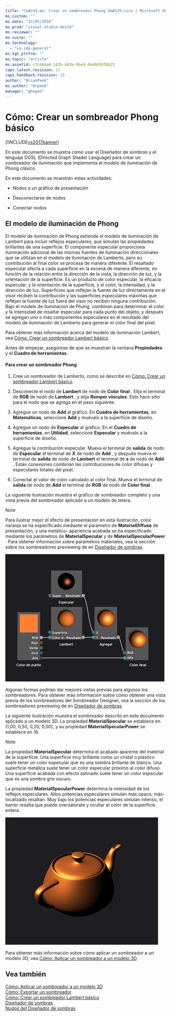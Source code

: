 ```yaml
---
title: "C&#243;mo: Crear un sombreador Phong b&#225;sico | Microsoft Docs"
ms.custom: ""
ms.date: "12/05/2016"
ms.prod: "visual-studio-dev14"
ms.reviewer: ""
ms.suite: ""
ms.technology: 
  - "vs-ide-general"
ms.tgt_pltfrm: ""
ms.topic: "article"
ms.assetid: c7c69da8-142b-4d3b-9be9-4be0d5970b25
caps.latest.revision: 13
caps.handback.revision: 13
author: "BrianPeek"
ms.author: "brpeek"
manager: "ghogen"
---
```

# C&#243;mo: Crear un sombreador Phong b&#225;sico
[!INCLUDE[vs2017banner](../code-quality/includes/vs2017banner.md)]

En este documento se muestra cómo usar el Diseñador de sombras y el lenguaje DGSL \(Directed Graph Shader Language\) para crear un sombreador de iluminación que implementa el modelo de iluminación de Phong clásico.  
  
 En este documento se muestran estas actividades:  
  
-   Nodos a un gráfico de presentación  
  
-   Desconectarse de nodos  
  
-   Conectar nodos  
  
## El modelo de iluminación de Phong  
 El modelo de iluminación de Phong extiende el modelo de iluminación de Lambert para incluir reflejos especulares, que simulan las propiedades brillantes de una superficie.  El componente especular proporciona iluminación adicional de las mismas fuentes de iluminación direccionales que se utilizan en el modelo de iluminación de Lamberto, pero su contribución al final color se procesa de manera diferente.  El resaltado especular afecta a cada superficie en la escena de manera diferente, en función de la relación entre la dirección de la vista, la dirección de luz, y la orientación de la superficie.  Es un producto de color especular, la eficacia especular, y la orientación de la superficie, y el color, la intensidad, y la dirección de luz.  Superficies que reflejan la fuente de luz directamente en el visor reciben la contribución y las superficies especulares máximas que reflejan la fuente de luz fuera del visor no reciben ninguna contribución.  Bajo el modelo de iluminación de Phong, combinan para determinar el color y la intensidad de resaltar especular para cada punto del objeto, y después se agregan uno o más componentes especulares en el resultado del modelo de iluminación de Lamberto para generar el color final del píxel.  
  
 Para obtener más información acerca del modelo de iluminación Lambert, vea [Cómo: Crear un sombreador Lambert básico](../designers/how-to-create-a-basic-lambert-shader.md).  
  
 Antes de empezar, asegúrese de que se muestran la ventana **Propiedades** y el **Cuadro de herramientas**.  
  
#### Para crear un sombreador Phong  
  
1.  Cree un sombreador de Lamberto, como se describe en [Cómo: Crear un sombreador Lambert básico](../designers/how-to-create-a-basic-lambert-shader.md).  
  
2.  Desconecte el nodo de **Lambert** de nodo de **Color final** .  Elija el terminal de **RGB** de nodo de **Lambert** , y elija **Romper vínculos**.  Esto hace sitio para el nodo que se agrega en el paso siguiente.  
  
3.  Agregue un nodo de **Add** al gráfico.  En **Cuadro de herramientas**, en **Matemáticas**, seleccione **Add** y muévalo a la superficie de diseño.  
  
4.  Agregue un nodo de **Especular** al gráfico.  En el **Cuadro de herramientas**, en **Utilidad**, seleccione **Especular** y muévalo a la superficie de diseño.  
  
5.  Agregue la contribución especular.  Mueva el terminal de **salida** de nodo de **Especular** el terminal de **X** de nodo de **Add** , y después mueva el terminal de **salida** de nodo de **Lambert** el terminal de **s** de nodo de **Add** .  Estas conexiones combinan las contribuciones de color difusas y especulares totales del píxel.  
  
6.  Conectar el valor de color calculado al color final.  Mueva el terminal de **salida** de nodo de **Add** el terminal de **RGB** de nodo de **Color final** .  
  
 La siguiente ilustración muestra el gráfico de sombreador completo y una vista previa del sombreador aplicado a un modelo de tetera.  
  
> [!NOTE]
>  Para ilustrar mejor el efecto de presentación en esta ilustración, color naranja se ha especificado mediante el parámetro de **MaterialDiffuse** de presentación, y una metálico\- apariencia acabada se ha especificado mediante los parámetros de **MaterialSpecular** y de **MaterialSpecularPower** .  Para obtener información sobre parámetros materiales, vea la sección sobre los sombreadores previewing de en [Diseñador de sombras](../designers/shader-designer.md).  
  
 ![Gráfico de sombreador y vista previa de su efecto](../designers/media/digit-lighting-graph.png "Digit\-Lighting\-Graph")  
  
 Algunas formas podrían dar mejores vistas previas para algunos los sombreadores.  Para obtener más información sobre cómo obtener una vista previa de los sombreadores del Sombreador Designer, vea la sección de los sombreadores previewing de en [Diseñador de sombras](../designers/shader-designer.md)  
  
 La siguiente ilustración muestra el sombreador descrito en este documento aplicado a un modelo 3D.  La propiedad **MaterialSpecular** se establece en \(1,00, 0,50, 0,20, 0,00\), y su propiedad **MaterialSpecularPower** se establece en 16.  
  
> [!NOTE]
>  La propiedad **MaterialSpecular** determina el acabado aparente del material de la superficie.  Una superficie muy brillante como un cristal o plástico suele tener un color especular que es una sombra brillante de blanco.  Una superficie metálica suele tener un color especular próximo al color difuso.  Una superficie acabada con efecto satinado suele tener un color especular que es una sombra gris oscuro.  
>   
>  La propiedad **MaterialSpecularPower** determina la intensidad de los reflejos especulares.  Altos potencias especulares simulan más opaco, más\- localizado resaltan.  Muy bajo los potencias especulares simulan intenso, el barrer resalta que puede oversaturate y ocultar el color de la superficie entera.  
  
 ![Iluminación Phong aplicada a un modelo](../designers/media/digit-lighting-model.png "Digit\-Lighting\-Model")  
  
 Para obtener más información sobre cómo aplicar un sombreador a un modelo 3D, vea [Cómo: Aplicar un sombreador a un modelo 3D](../designers/how-to-apply-a-shader-to-a-3-d-model.md).  
  
## Vea también  
 [Cómo: Aplicar un sombreador a un modelo 3D](../designers/how-to-apply-a-shader-to-a-3-d-model.md)   
 [Cómo: Exportar un sombreador](../designers/how-to-export-a-shader.md)   
 [Cómo: Crear un sombreador Lambert básico](../designers/how-to-create-a-basic-lambert-shader.md)   
 [Diseñador de sombras](../designers/shader-designer.md)   
 [Nodos del Diseñador de sombras](../designers/shader-designer-nodes.md)